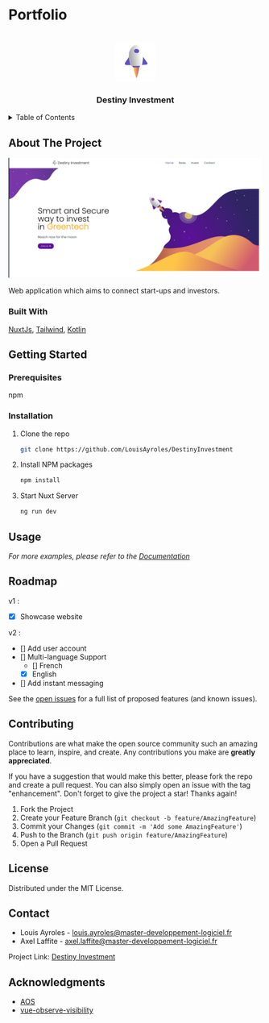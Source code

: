 # Portfolio


<!-- PROJECT LOGO -->
<br />
<div>
<div align="center">
  <a>
    <img src="https://github.com/LouisAyroles/DestinyInvestment/blob/master/frontend/assets/logos/logo.svg" alt="Logo" width="80" height="80">
  </a>
  </div>

  <h3 align="center">Destiny Investment</h3>

<!-- TABLE OF CONTENTS -->
<details>
  <summary>Table of Contents</summary>
  <ol>
    <li>
      <a href="#about-the-project">About The Project</a>
      <ul>
        <li><a href="#built-with">Built With</a></li>
      </ul>
    </li>
    <li>
      <a href="#getting-started">Getting Started</a>
      <ul>
        <li><a href="#prerequisites">Prerequisites</a></li>
        <li><a href="#installation">Installation</a></li>
      </ul>
    </li>
    <li><a href="#usage">Usage</a></li>
    <li><a href="#roadmap">Roadmap</a></li>
    <li><a href="#contributing">Contributing</a></li>
    <li><a href="#license">License</a></li>
    <li><a href="#contact">Contact</a></li>
    <li><a href="#acknowledgments">Acknowledgments</a></li>
  </ol>
</details>



<!-- ABOUT THE PROJECT -->
## About The Project

[![Product Name Screen Shot][product-screenshot]](https://louis-ayroles.herokuapp.com)


Web application which aims to connect start-ups and investors.


### Built With


 [NuxtJs](https://nuxtjs.org/), [Tailwind](https://tailwindcss.com/), [Kotlin](https://kotlinlang.org/)




<!-- GETTING STARTED -->
## Getting Started


### Prerequisites

 npm
  


### Installation


1. Clone the repo
   ```sh
   git clone https://github.com/LouisAyroles/DestinyInvestment
   ```
2. Install NPM packages
   ```sh
   npm install
   ```
3. Start Nuxt Server
   ```sh
   ng run dev
   ```




<!-- USAGE EXAMPLES -->
## Usage


_For more examples, please refer to the [Documentation](https://example.com)_



<!-- ROADMAP -->
## Roadmap

v1 : 

- [x] Showcase website

v2 :
- [] Add user account
- [] Multi-language Support
    - [] French
    - [x] English
- [] Add instant messaging

See the [open issues](https://github.com/LouisAyroles/DestinyInvestment/issues) for a full list of proposed features (and known issues).



<!-- CONTRIBUTING -->
## Contributing

Contributions are what make the open source community such an amazing place to learn, inspire, and create. Any contributions you make are **greatly appreciated**.

If you have a suggestion that would make this better, please fork the repo and create a pull request. You can also simply open an issue with the tag "enhancement".
Don't forget to give the project a star! Thanks again!

1. Fork the Project
2. Create your Feature Branch (`git checkout -b feature/AmazingFeature`)
3. Commit your Changes (`git commit -m 'Add some AmazingFeature'`)
4. Push to the Branch (`git push origin feature/AmazingFeature`)
5. Open a Pull Request


<!-- LICENSE -->
## License

Distributed under the MIT License.



<!-- CONTACT -->
## Contact

* Louis Ayroles - louis.ayroles@master-developpement-logiciel.fr
* Axel Laffite - axel.laffite@master-developpement-logiciel.fr

Project Link: [Destiny Investment](https://destinyInvestment.com)



<!-- ACKNOWLEDGMENTS -->
## Acknowledgments


* [AOS](https://michalsnik.github.io/aos/)
* [vue-observe-visibility](https://github.com/Akryum/vue-observe-visibility)



<!-- MARKDOWN LINKS & IMAGES -->
[linkedin-url]: https://www.linkedin.com/in/louis-ayroles-4123b9200/
[product-screenshot]: frontend/assets/screens/screen.png
